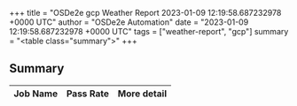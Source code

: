 +++
title = "OSDe2e gcp Weather Report 2023-01-09 12:19:58.687232978 +0000 UTC"
author = "OSDe2e Automation"
date = "2023-01-09 12:19:58.687232978 +0000 UTC"
tags = ["weather-report", "gcp"]
summary = "<table class=\"summary\"></table>"
+++
## Summary

| Job Name | Pass Rate | More detail |
|----------|-----------|-------------|




